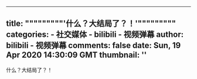 
---
title: """""""""'什么？大结局了？！'"""""""""
categories: 
    - 社交媒体
    - bilibili - 视频弹幕
author: bilibili - 视频弹幕
comments: false
date: Sun, 19 Apr 2020 14:30:09 GMT
thumbnail: ''
---

<div>   
什么？大结局了？！  
</div>
            